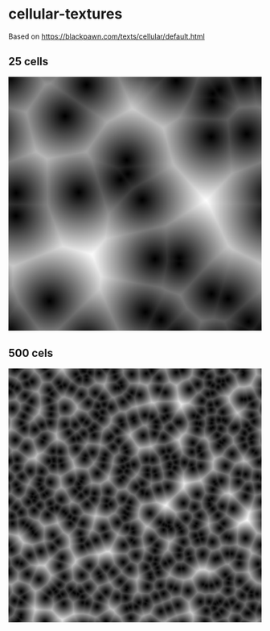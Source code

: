 # cellular-textures

Based on https://blackpawn.com/texts/cellular/default.html

## 25 cells
![alt text](output.png "Sample output")

## 500 cels
![alt text](output1.png "500 cells")
